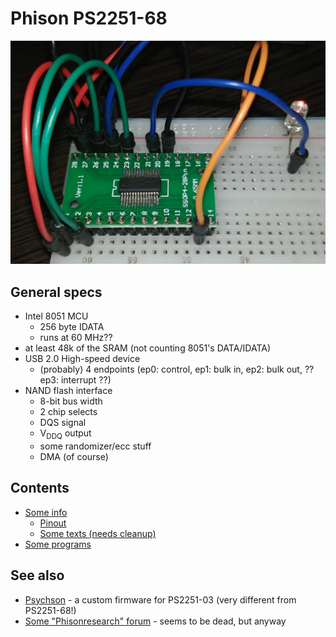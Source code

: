 # Phison PS2251-68

![PS2251-68 on a Breadboard](ps2251-68_breadboard.jpg)

## General specs

- Intel 8051 MCU
  - 256 byte IDATA
  - runs at 60 MHz??
- at least 48k of the SRAM (not counting 8051's DATA/IDATA)
- USB 2.0 High-speed device
  - (probably) 4 endpoints (ep0: control, ep1: bulk in, ep2: bulk out, ?? ep3: interrupt ??)
- NAND flash interface
  - 8-bit bus width
  - 2 chip selects
  - DQS signal
  - V<sub>DDQ</sub> output
  - some randomizer/ecc stuff
  - DMA (of course)

## Contents

- [Some info](info/)
  - [Pinout](info/pinout.md)
  - [Some texts (needs cleanup)](info/texts/)
- [Some programs](progs/)

## See also

- [Psychson](https://github.com/brandonlw/Psychson) - a custom firmware for PS2251-03 (very different from PS2251-68!)
- [Some "Phisonresearch" forum](https://phisonresearch.freeforums.net/) - seems to be dead, but anyway
